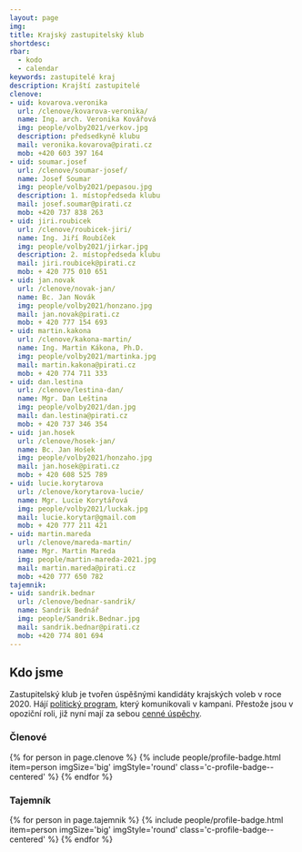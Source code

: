 ```yaml
---
layout: page
img:
title: Krajský zastupitelský klub
shortdesc:
rbar:
  - kodo
  - calendar
keywords: zastupitelé kraj
description: Krajští zastupitelé
clenove:
- uid: kovarova.veronika
  url: /clenove/kovarova-veronika/
  name: Ing. arch. Veronika Kovářová
  img: people/volby2021/verkov.jpg
  description: předsedkyně klubu
  mail: veronika.kovarova@pirati.cz
  mob: +420 603 397 164
- uid: soumar.josef
  url: /clenove/soumar-josef/
  name: Josef Soumar
  img: people/volby2021/pepasou.jpg
  description: 1. místopředseda klubu
  mail: josef.soumar@pirati.cz
  mob: +420 737 838 263
- uid: jiri.roubicek
  url: /clenove/roubicek-jiri/
  name: Ing. Jiří Roubíček
  img: people/volby2021/jirkar.jpg
  description: 2. místopředseda klubu
  mail: jiri.roubicek@pirati.cz
  mob: + 420 775 010 651
- uid: jan.novak
  url: /clenove/novak-jan/
  name: Bc. Jan Novák
  img: people/volby2021/honzano.jpg
  mail: jan.novak@pirati.cz
  mob: + 420 777 154 693
- uid: martin.kakona
  url: /clenove/kakona-martin/
  name: Ing. Martin Kákona, Ph.D.
  img: people/volby2021/martinka.jpg
  mail: martin.kakona@pirati.cz
  mob: + 420 774 711 333
- uid: dan.lestina
  url: /clenove/lestina-dan/
  name: Mgr. Dan Leština
  img: people/volby2021/dan.jpg
  mail: dan.lestina@pirati.cz
  mob: + 420 737 346 354
- uid: jan.hosek
  url: /clenove/hosek-jan/
  name: Bc. Jan Hošek
  img: people/volby2021/honzaho.jpg
  mail: jan.hosek@pirati.cz
  mob: + 420 608 525 789
- uid: lucie.korytarova
  url: /clenove/korytarova-lucie/
  name: Mgr. Lucie Korytářová
  img: people/volby2021/luckak.jpg
  mail: lucie.korytar@gmail.com
  mob: + 420 777 211 421
- uid: martin.mareda
  url: /clenove/mareda-martin/
  name: Mgr. Martin Mareda
  img: people/martin-mareda-2021.jpg
  mail: martin.mareda@pirati.cz
  mob: +420 777 650 782
tajemnik:
- uid: sandrik.bednar
  url: /clenove/bednar-sandrik/
  name: Sandrik Bednář
  img: people/Sandrik.Bednar.jpg
  mail: sandrik.bednar@pirati.cz
  mob: +420 774 801 694
---
```


## Kdo jsme

Zastupitelský klub je tvořen úspěšnými kandidáty krajských voleb v roce 2020.
Hájí [politický program](/program/), který komunikovali v kampani.
Přestože jsou v opoziční roli, již nyní mají za sebou [cenné úspěchy](/tags/#zastupitelstvo).

### Členové

<div>
{% for person in page.clenove %}
  {% include people/profile-badge.html
    item=person imgSize='big' imgStyle='round'
    class='c-profile-badge--centered' %}
{% endfor %}
</div>

### Tajemník

<div>
{% for person in page.tajemnik %}
  {% include people/profile-badge.html
    item=person imgSize='big' imgStyle='round'
    class='c-profile-badge--centered' %}
{% endfor %}
</div>
